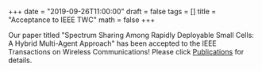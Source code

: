+++
date = "2019-09-26T11:00:00"
draft = false
tags = []
title = "Acceptance to IEEE TWC"
math = false
+++

Our paper titled "Spectrum Sharing Among Rapidly Deployable Small Cells: A Hybrid Multi-Agent Approach" has been accepted to the IEEE Transactions on Wireless Communications! Please click [Publications](https://bgao-vt.github.io/#publications_selected) for details. 

